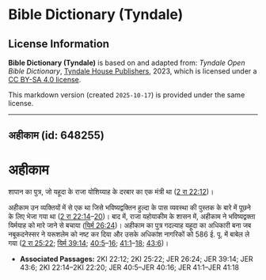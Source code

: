 # Bible Dictionary (Tyndale)

## License Information

**Bible Dictionary (Tyndale)** is based on and adapted from: _Tyndale Open Bible Dictionary_, [Tyndale House Publishers](https://tyndaleopenresources.com/), 2023, which is licensed under a [CC BY-SA 4.0 license](https://creativecommons.org/licenses/by-sa/4.0/legalcode.en).

This markdown version (created `2025-10-17`) is provided under the same license.



--------------------------------

## अहीकाम (id: 648255)

अहीकाम
======

शापान का पुत्र, जो यहूदा के राजा योशिय्याह के दरबार का एक मंत्री था ([2 रा 22:12](https://ref.ly/2Kgs22:12))।

अहीकाम उन व्यक्तियों में से एक था जिसे भविष्यद्वक्तिन हुल्दा के पास व्यवस्था की पुस्तक के बारे में पूछने के लिए भेजा गया था ([2 रा 22:14](https://ref.ly/2Kgs22:14-2Kgs22:20)–[20](https://ref.ly/2Kgs22:14-2Kgs22:20))। बाद में, राजा यहोयाकीम के शासन में, अहीकाम ने भविष्यद्वक्ता यिर्मयाह को मारे जाने से बचाया ([यिर्म 26:24](https://ref.ly/Jer26:24))। अहीकाम का पुत्र गदल्याह यहूदा का अधिकारी बना जब नबूकदनेस्सर ने यरूशलेम को नष्ट कर दिया और उसके अधिकांश नागरिकों को 586 ई. पू. में बाबेल ले गया ([2 रा 25:22](https://ref.ly/2Kgs25:22); [यिर्म 39:14](https://ref.ly/Jer39:14); [40:5](https://ref.ly/Jer40:5-Jer40:16)–[16](https://ref.ly/Jer40:5-Jer40:16); [41:1](https://ref.ly/Jer41:1-Jer41:18)–[18](https://ref.ly/Jer41:1-Jer41:18); [43:6](https://ref.ly/Jer43:6))।

* **Associated Passages:** 2KI 22:12; 2KI 25:22; JER 26:24; JER 39:14; JER 43:6; 2KI 22:14–2KI 22:20; JER 40:5–JER 40:16; JER 41:1–JER 41:18

